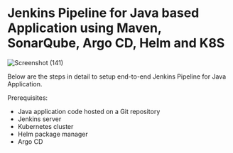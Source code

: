 # Jenkins Pipeline for Java based Application using Maven, SonarQube, Argo CD, Helm and K8S

![Screenshot (141)](https://github.com/user-attachments/assets/a6db87ed-2796-4b43-92da-6a2f670260f1)

Below are the steps in detail to setup end-to-end Jenkins Pipeline for Java Application.

Prerequisites:

- Java application code hosted on a Git repository
- Jenkins server
- Kubernetes cluster
- Helm package manager
- Argo CD




